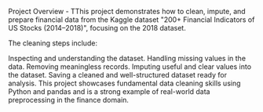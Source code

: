 Project Overview -
TThis project demonstrates how to clean, impute, and prepare financial data from the Kaggle dataset "200+ Financial Indicators of US Stocks (2014–2018)", focusing on the 2018 dataset.

The cleaning steps include:

Inspecting and understanding the dataset.
Handling missing values in the data.
Removing meaningless records.
Imputing useful and clear values into the dataset.
Saving a cleaned and well-structured dataset ready for analysis.
This project showcases fundamental data cleaning skills using Python and pandas and is a strong example of real-world data preprocessing in the finance domain.
